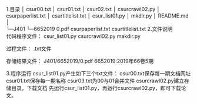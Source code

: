1.目录
│  csur00.txt
│  csur01.txt
│  csur02.txt
│  csurcrawl02.py
│  csurpaperlist.txt
│  csurtitlelist.txt
│  csur_list01.py
│  mkdir.py
│  README.md
│  
└─J401
    └─6652019
            0.pdf
            csurpaperlist.txt
            csurtitlelist.txt
2.文件说明			
代码程序文件：
csur_list01.py
csurcrawl02.py
makdir.py

过程文件：
.txt文件


存储结果文件：
J401/6652019/0.pdf
6652019:2019年66卷5期

3.程序运行
csur_list01.py产生如下三个txt文件：
csur00.txt保存每一期文档网址
csur01.txt保存每一期名称
csur03.txt为00与01合并文件
csurcrawl02.py建立存储目录，下载文档
先运行csur_list01.py，再运行csurcrawl02.py，即可下载论文。